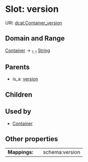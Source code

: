 
# Slot: version



URI: [dcat:Container_version](http://www.w3.org/ns/dcat#Container_version)


## Domain and Range

[Container](Container.md) &#8594;  <sub>1..1</sub> [String](types/String.md)

## Parents

 *  is_a: [version](version.md)

## Children


## Used by

 * [Container](Container.md)

## Other properties

|  |  |  |
| --- | --- | --- |
| **Mappings:** | | schema:version |